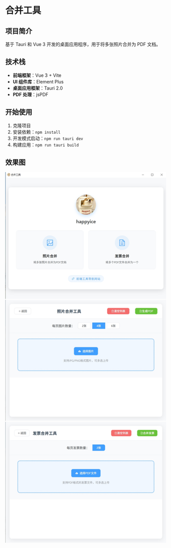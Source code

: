 # 合并工具

## 项目简介

基于 Tauri 和 Vue 3 开发的桌面应用程序，用于将多张照片合并为 PDF 文档。


## 技术栈

- **前端框架**：Vue 3 + Vite
- **UI 组件库**：Element Plus
- **桌面应用框架**：Tauri 2.0
- **PDF 处理**：jsPDF

## 开始使用

1. 克隆项目
2. 安装依赖：`npm install`
3. 开发模式启动：`npm run tauri dev`
4. 构建应用：`npm run tauri build`

## 效果图
![效果图](./public/image1.png)
![效果图](./public/image2.png)
![效果图](./public/image3.png)